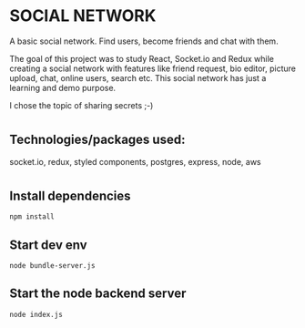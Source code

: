 # SOCIAL NETWORK
A basic social network. Find users, become friends and chat with them.

The goal of this project was to study React, Socket.io and Redux while creating a social network with features like friend request, bio editor, picture upload, chat, online users, search etc. This social network has just a learning and demo purpose.

I chose the topic of sharing secrets ;-)

#

## Technologies/packages used:

socket.io, redux, styled components, postgres, express, node, aws

#

## Install dependencies

`npm install`

## Start dev env

`node bundle-server.js`

## Start the node backend server

`node index.js`

